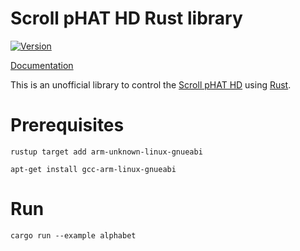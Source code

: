 # Scroll pHAT HD Rust library

[![Version](https://img.shields.io/crates/v/scroll_phat_hd.svg)](https://crates.io/crates/scroll_phat_hd)

[Documentation](https://tiziano88.github.io/scroll-phat-hd-rs/scroll_phat_hd/index.html)

This is an unofficial library to control the [Scroll pHAT
HD](https://shop.pimoroni.com/products/scroll-phat-hd) using
[Rust](https://www.rust-lang.org/).

# Prerequisites

`rustup target add arm-unknown-linux-gnueabi`

`apt-get install gcc-arm-linux-gnueabi`

# Run

`cargo run --example alphabet`
